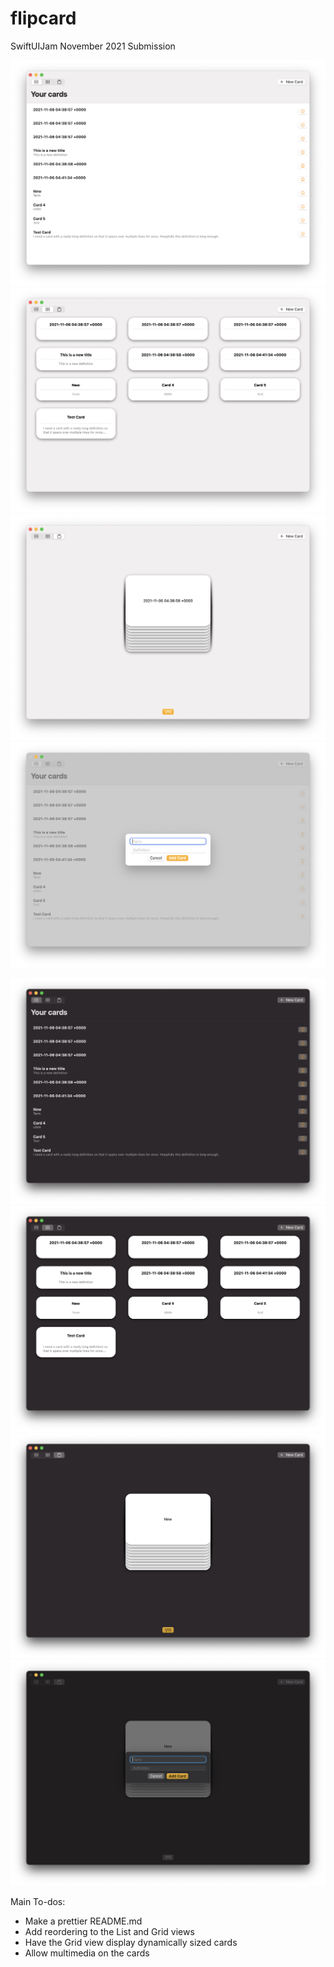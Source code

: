 # flipcard
SwiftUIJam November 2021 Submission

![Light Mode Screenshot of List View (Mac)](README_Assets/01_light_mac.png)
![Light Mode Screenshot of Grid View (Mac)](README_Assets/02_light_mac.png)
![Light Mode Screenshot of Card View (Mac)](README_Assets/03_light_mac.png)
![Light Mode Screenshot of Add View (Mac)](README_Assets/add_light_mac.png)

![Dark Mode Screenshot of List View (Mac)](README_Assets/01_dark_mac.png)
![Dark Mode Screenshot of Grid View (Mac)](README_Assets/02_dark_mac.png)
![Dark Mode Screenshot of Card View (Mac)](README_Assets/03_dark_mac.png)
![Dark Mode Screenshot of Add View (Mac)](README_Assets/add_dark_mac.png)

Main To-dos: 
- Make a prettier README.md
- Add reordering to the List and Grid views
- Have the Grid view display dynamically sized cards
- Allow multimedia on the cards
